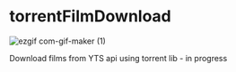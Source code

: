 # torrentFilmDownload

![ezgif com-gif-maker (1)](https://user-images.githubusercontent.com/112230214/187566286-6b053359-9fff-429d-b530-19166e3862d7.gif)

Download films from YTS api using torrent lib - in progress
